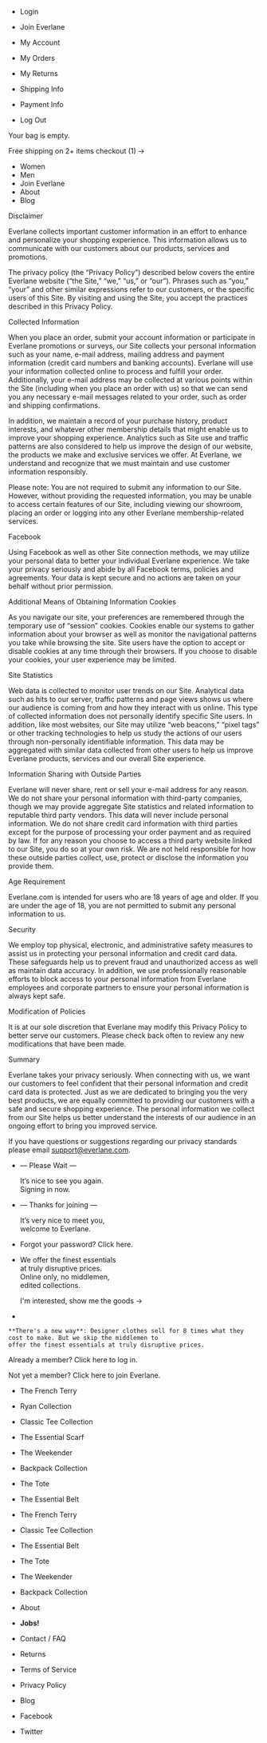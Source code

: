*   Login
*   Join Everlane

*   My Account
*   My Orders
*   My Returns
*   Shipping Info
*   Payment Info
*   Log Out

Your bag is empty.

Free shipping on 2+ items checkout (1) →

*   Women
*   Men
*   Join Everlane
*   About
*   Blog

Disclaimer

Everlane collects important customer information in an effort to enhance and personalize your shopping experience. This information allows us to communicate with our customers about our products, services and promotions.

The privacy policy (the “Privacy Policy”) described below covers the entire Everlane website (“the Site,” “we,” “us,” or “our”). Phrases such as “you,” “your” and other similar expressions refer to our customers, or the specific users of this Site. By visiting and using the Site, you accept the practices described in this Privacy Policy.

Collected Information

When you place an order, submit your account information or participate in Everlane promotions or surveys, our Site collects your personal information such as your name, e-mail address, mailing address and payment information (credit card numbers and banking accounts). Everlane will use your information collected online to process and fulfill your order. Additionally, your e-mail address may be collected at various points within the Site (including when you place an order with us) so that we can send you any necessary e-mail messages related to your order, such as order and shipping confirmations.

In addition, we maintain a record of your purchase history, product interests, and whatever other membership details that might enable us to improve your shopping experience. Analytics such as Site use and traffic patterns are also considered to help us improve the design of our website, the products we make and exclusive services we offer. At Everlane, we understand and recognize that we must maintain and use customer information responsibly.

Please note: You are not required to submit any information to our Site. However, without providing the requested information, you may be unable to access certain features of our Site, including viewing our showroom, placing an order or logging into any other Everlane membership-related services.

Facebook

Using Facebook as well as other Site connection methods, we may utilize your personal data to better your individual Everlane experience. We take your privacy seriously and abide by all Facebook terms, policies and agreements. Your data is kept secure and no actions are taken on your behalf without prior permission.

Additional Means of Obtaining Information Cookies

As you navigate our site, your preferences are remembered through the temporary use of “session” cookies. Cookies enable our systems to gather information about your browser as well as monitor the navigational patterns you take while browsing the site. Site users have the option to accept or disable cookies at any time through their browsers. If you choose to disable your cookies, your user experience may be limited.

Site Statistics

Web data is collected to monitor user trends on our Site. Analytical data such as hits to our server, traffic patterns and page views shows us where our audience is coming from and how they interact with us online. This type of collected information does not personally identify specific Site users. In addition, like most websites, our Site may utilize “web beacons,” “pixel tags” or other tracking technologies to help us study the actions of our users through non-personally identifiable information. This data may be aggregated with similar data collected from other users to help us improve Everlane products, services and our overall Site experience.

Information Sharing with Outside Parties

Everlane will never share, rent or sell your e-mail address for any reason. We do not share your personal information with third-party companies, though we may provide aggregate Site statistics and related information to reputable third party vendors. This data will never include personal information. We do not share credit card information with third parties except for the purpose of processing your order payment and as required by law. If for any reason you choose to access a third party website linked to our Site, you do so at your own risk. We are not held responsible for how these outside parties collect, use, protect or disclose the information you provide them.

Age Requirement

Everlane.com is intended for users who are 18 years of age and older. If you are under the age of 18, you are not permitted to submit any personal information to us.

Security

We employ top physical, electronic, and administrative safety measures to assist us in protecting your personal information and credit card data. These safeguards help us to prevent fraud and unauthorized access as well as maintain data accuracy. In addition, we use professionally reasonable efforts to block access to your personal information from Everlane employees and corporate partners to ensure your personal information is always kept safe.

Modification of Policies

It is at our sole discretion that Everlane may modify this Privacy Policy to better serve our customers. Please check back often to review any new modifications that have been made.

Summary

Everlane takes your privacy seriously. When connecting with us, we want our customers to feel confident that their personal information and credit card data is protected. Just as we are dedicated to bringing you the very best products, we are equally committed to providing our customers with a safe and secure shopping experience. The personal information we collect from our Site helps us better understand the interests of our audience in an ongoing effort to bring you improved service.

If you have questions or suggestions regarding our privacy standards please email support@everlane.com.

*   — Please Wait —
    
    It’s nice to see you again.  
    Signing in now.
    
*   — Thanks for joining —
    
    It’s very nice to meet you,  
    welcome to Everlane.
    

*   Forgot your password? Click here.
    
*   We offer the finest essentials  
    at truly disruptive prices.  
    Online only, no middlemen,  
    edited collections.
    
    I'm interested, show me the goods →
*     
      
    **There's a new way**: Designer clothes sell for 8 times what they cost to make. But we skip the middlemen to  
    offer the finest essentials at truly disruptive prices.  
      
    

Already a member? Click here to log in.

Not yet a member? Click here to join Everlane.

*   The French Terry
*   Ryan Collection
*   Classic Tee Collection
*   The Essential Scarf

*   The Weekender
*   Backpack Collection
*   The Tote
*   The Essential Belt

*   The French Terry
*   Classic Tee Collection
*   The Essential Belt
*   The Tote

*   The Weekender
*   Backpack Collection

*   About
*   **Jobs!**
*   Contact / FAQ
*   Returns
*   Terms of Service
*   Privacy Policy

*   Blog
*   Facebook
*   Twitter